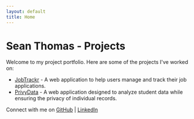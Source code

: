 ```yaml
---
layout: default
title: Home
---
```


# Sean Thomas - Projects

Welcome to my project portfolio. Here are some of the projects I've worked on:

- [JobTrackr](projects/jobtrackr.md) - A web application to help users manage and track their job applications.
- [PrivyData](projects/privydata.md) - A web application designed to analyze student data while ensuring the privacy of individual records.

Connect with me on [GitHub](https://github.com/SeanCThomas0) | [LinkedIn](https://linkedin.com/in/seancthomas0)
